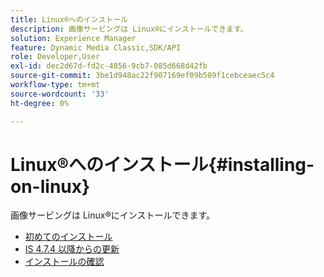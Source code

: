 ```yaml
---
title: Linux®へのインストール
description: 画像サービングは Linux®にインストールできます。
solution: Experience Manager
feature: Dynamic Media Classic,SDK/API
role: Developer,User
exl-id: dec2d67d-fd2c-4856-9cb7-085d668d42fb
source-git-commit: 3be1d948ac22f907169ef09b509f1cebceaec5c4
workflow-type: tm+mt
source-wordcount: '33'
ht-degree: 0%

---
```


# Linux®へのインストール{#installing-on-linux}

画像サービングは Linux®にインストールできます。

* [初めてのインストール](t-first-install-lin.md)
* [IS 4.7.4 以降からの更新](t-update-lin.md)
* [インストールの確認](t-verify-install-lin.md)
